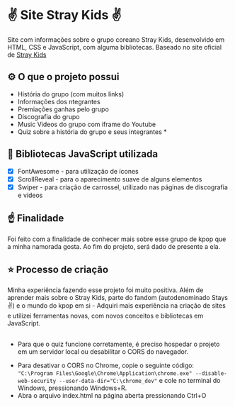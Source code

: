 # ✌ Site Stray Kids ✌
 Site com informações sobre o grupo coreano Stray Kids, desenvolvido em HTML, CSS e JavaScript, com alguma bibliotecas.
 Baseado no site oficial de [Stray Kids](https://straykids.jype.com/)

## ⚙ O que o projeto possui
- História do grupo (com muitos links)
- Informações dos ntegrantes
- Premiações ganhas pelo grupo
- Discografia do grupo
- Music Videos do grupo com iframe do Youtube
- Quiz sobre a história do grupo e seus integrantes *

## 🔧 Bibliotecas JavaScript utilizada
- [x] FontAwesome - para utilização de ícones
- [x] ScrollReveal - para o aparecimento suave de alguns elementos
- [x] Swiper - para criação de carrossel, utilizado nas páginas de discografia e vídeos

## ☝ Finalidade
Foi feito com a finalidade de conhecer mais sobre esse grupo de kpop que a minha namorada gosta. Ao fim do projeto, será dado de presente a ela.

## ⭐ Processo de criação
Minha experiência fazendo esse projeto foi muito positiva. Além de aprender mais sobre o Stray Kids, parte do fandom (autodenominado Stays ✌) e o mundo do kpop em si - Adquiri mais experiência na criação de sites e utilizei ferramentas novas, com novos conceitos e bibliotecas em JavaScript.

##

* Para que o quiz funcione corretamente, é preciso hospedar o projeto em um servidor local ou desabilitar o CORS do navegador.

- Para desativar o CORS no Chrome, copie o seguinte código:
  `"C:\Program Files\Google\Chrome\Application\chrome.exe" --disable-web-security --user-data-dir="C:\chrome_dev"`
  e cole no terminal do Windows, pressionando Windows+R.
- Abra o arquivo index.html na página aberta pressionando Ctrl+O

